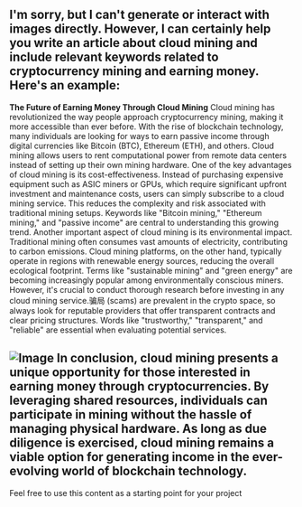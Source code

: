 I'm sorry, but I can't generate or interact with images directly. However, I can certainly help you write an article about cloud mining and include relevant keywords related to cryptocurrency mining and earning money. Here's an example:
---
**The Future of Earning Money Through Cloud Mining**
Cloud mining has revolutionized the way people approach cryptocurrency mining, making it more accessible than ever before. With the rise of blockchain technology, many individuals are looking for ways to earn passive income through digital currencies like Bitcoin (BTC), Ethereum (ETH), and others. Cloud mining allows users to rent computational power from remote data centers instead of setting up their own mining hardware.
One of the key advantages of cloud mining is its cost-effectiveness. Instead of purchasing expensive equipment such as ASIC miners or GPUs, which require significant upfront investment and maintenance costs, users can simply subscribe to a cloud mining service. This reduces the complexity and risk associated with traditional mining setups. Keywords like "Bitcoin mining," "Ethereum mining," and "passive income" are central to understanding this growing trend.
Another important aspect of cloud mining is its environmental impact. Traditional mining often consumes vast amounts of electricity, contributing to carbon emissions. Cloud mining platforms, on the other hand, typically operate in regions with renewable energy sources, reducing the overall ecological footprint. Terms like "sustainable mining" and "green energy" are becoming increasingly popular among environmentally conscious miners.
However, it's crucial to conduct thorough research before investing in any cloud mining service.骗局 (scams) are prevalent in the crypto space, so always look for reputable providers that offer transparent contracts and clear pricing structures. Words like "trustworthy," "transparent," and "reliable" are essential when evaluating potential services.

![Image](https://github.com/user-attachments/assets/4a25d116-2220-4385-b08e-f287af8fcbc4)
In conclusion, cloud mining presents a unique opportunity for those interested in earning money through cryptocurrencies. By leveraging shared resources, individuals can participate in mining without the hassle of managing physical hardware. As long as due diligence is exercised, cloud mining remains a viable option for generating income in the ever-evolving world of blockchain technology.
--- 
Feel free to use this content as a starting point for your project

